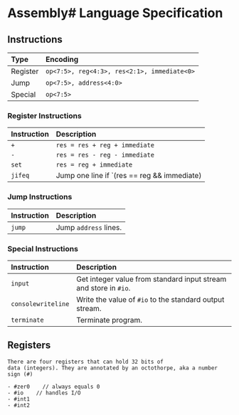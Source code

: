 # Assembly# Language Specification

## Instructions

| **Type** | **Encoding** |
|:---------|:-------------|
| Register | `op<7:5>, reg<4:3>, res<2:1>, immediate<0>` |
| Jump     | `op<7:5>, address<4:0>` |
| Special  | `op<7:5>` |

### Register Instructions

| **Instruction** | **Description** |
|:----------------|:----------------|
| `+`           | `res = res + reg + immediate` |
| `-`           | `res = res - reg - immediate`  |
| `set`           | `res = reg + immediate` |
| `jifeq`           | Jump one line if `(res == reg && immediate) || (res != reg && !i)`. |

### Jump Instructions

| **Instruction** | **Description** |
|:----------------|:----------------|
| `jump`             | Jump `address` lines. |

### Special Instructions

| **Instruction** | **Description** |
|:----------------|:----------------|
| `input`         | Get integer value from standard input stream and store in `#io`. |
| `consolewriteline`         | Write the value of `#io` to the standard output stream. |
| `terminate`          | Terminate program. |

## Registers

    There are four registers that can hold 32 bits of 
    data (integers). They are annotated by an octothorpe, aka a number sign (#) 

    - #zer0    // always equals 0
    - #io    // handles I/O
    - #int1                                    
    - #int2